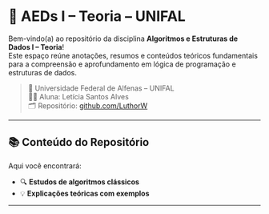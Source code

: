 # 📘 AEDs I – Teoria – UNIFAL

Bem-vindo(a) ao repositório da disciplina **Algoritmos e Estruturas de Dados I – Teoria**!  
Este espaço reúne anotações, resumos e conteúdos teóricos fundamentais para a compreensão e aprofundamento em lógica de programação e estruturas de dados.

> 📍 Universidade Federal de Alfenas – UNIFAL  
> 👩‍🎓 Aluna: Letícia Santos Alves  
> 🗂️ Repositório: [github.com/LuthorW](https://github.com/LuthorW/AEDs_I_Teoria)

---

## 📚 Conteúdo do Repositório

Aqui você encontrará:

- 🔍 **Estudos de algoritmos clássicos**
- 💡 **Explicações teóricas com exemplos**

---

